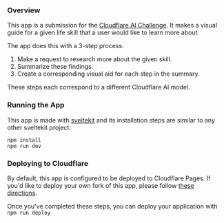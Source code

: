 ### Overview

This app is a submission for the [Cloudflare AI Challenge](https://dev.to/devteam/join-us-for-the-cloudflare-ai-challenge-3000-in-prizes-5f99). It makes a visual guide for a given life skill that a user would like to learn more about:

The app does this with a 3-step process:
1. Make a request to research more about the given skill.
2. Summarize these findings.
3. Create a corresponding visual aid for each step in the summary.

These steps each correspond to a different Cloudflare AI model.

### Running the App
This app is made with [sveltekit](https://kit.svelte.dev/) and its installation steps are similar to any other sveltekit project:

```
npm install
npm run dev
```

### Deploying to Cloudflare
By default, this app is configured to be deployed to Cloudflare Pages. If you'd like to deploy your own fork of this app, please follow [these directions](https://developers.cloudflare.com/pages/framework-guides/deploy-a-svelte-site/).

Once you've completed these steps, you can deploy your application with `npm run deploy`

